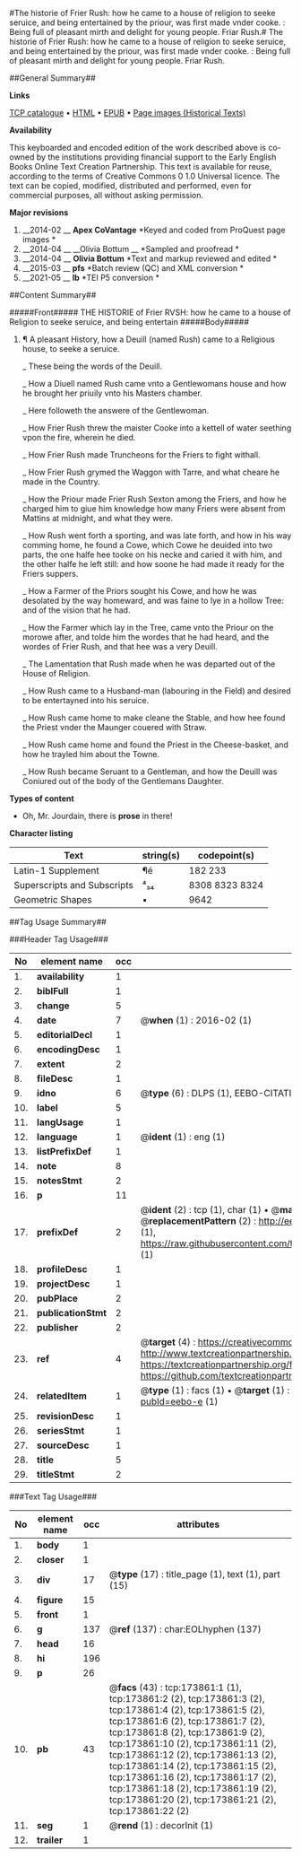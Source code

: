 #The historie of Frier Rush: how he came to a house of religion to seeke seruice, and being entertained by the priour, was first made vnder cooke. : Being full of pleasant mirth and delight for young people. Friar Rush.#
The historie of Frier Rush: how he came to a house of religion to seeke seruice, and being entertained by the priour, was first made vnder cooke. : Being full of pleasant mirth and delight for young people.
Friar Rush.

##General Summary##

**Links**

[TCP catalogue](http://www.ota.ox.ac.uk/tcp/)  • 
[HTML](http://tei.it.ox.ac.uk/tcp/Texts-HTML/free/B00/B00634.html)  • 
[EPUB](http://tei.it.ox.ac.uk/tcp/Texts-EPUB/free/B00/B00634.epub) • 
[Page images (Historical Texts)](https://historicaltexts.jisc.ac.uk/eebo-44920415e)

**Availability**

This keyboarded and encoded edition of the work described above is co-owned by the
    institutions providing financial support to the Early English Books Online Text Creation
    Partnership. This text is available for reuse, according to the terms of  Creative Commons 0 1.0 Universal
    licence. The text can be copied, modified, distributed and performed, even for commercial
    purposes, all without asking permission.

**Major revisions**

1. __2014-02 __ __Apex CoVantage__ *Keyed and coded from ProQuest page images *
1. __2014-04 __ __Olivia Bottum __ *Sampled and proofread *
1. __2014-04 __ __Olivia Bottum__ *Text and markup reviewed and edited *
1. __2015-03 __ __pfs__ *Batch review (QC) and XML conversion *
1. __2021-05 __ __lb__ *TEI P5 conversion *

##Content Summary##

#####Front#####
THE HISTORIE of Frier RVSH: how he came to a house of Religion to seeke seruice, and being entertain
#####Body#####

1. ¶ A pleasant History, how a Deuill (named Rush) came to a Religious house, to seeke a seruice.

    _ These being the words of the Deuill.

    _ How a Diuell named Rush came vnto a Gentlewomans house and how he brought her priuily vnto his Masters chamber.

    _ Here followeth the answere of the Gentlewoman.

    _ How Frier Rush threw the maister Cooke into a kettell of water seething vpon the fire, wherein he died.

    _ How Frier Rush made Truncheons for the Friers to fight withall.

    _ How Frier Rush grymed the Waggon with Tarre, and what cheare he made in the Country.

    _ How the Priour made Frier Rush Sexton among the Friers, and how he charged him to giue him knowledge how many Friers were absent from Mattins at midnight, and what they were.

    _ How Rush went forth a sporting, and was late forth, and how in his way comming home, he found a Cowe, which Cowe he deuided into two parts, the one halfe hee tooke on his necke and caried it with him, and the other halfe he left still: and how soone he had made it ready for the Friers suppers.

    _ How a Farmer of the Priors sought his Cowe, and how he was desolated by the way homeward, and was faine to lye in a hollow Tree: and of the vision that he had.

    _ How the Farmer which lay in the Tree, came vnto the Priour on the morowe after, and tolde him the wordes that he had heard, and the wordes of Frier Rush, and that hee was a very Deuill.

    _ The Lamentation that Rush made when he was departed out of the House of Religion.

    _ How Rush came to a Husband-man (labouring in the Field) and desired to be entertayned into his seruice.

    _ How Rush came home to make cleane the Stable, and how hee found the Priest vnder the Maunger couered with Straw.

    _ How Rush came home and found the Priest in the Cheese-basket, and how he trayled him about the Towne.

    _ How Rush became Seruant to a Gentleman, and how the Deuill was Coniured out of the body of the Gentlemans Daughter.

**Types of content**

  * Oh, Mr. Jourdain, there is **prose** in there!

**Character listing**


|Text|string(s)|codepoint(s)|
|---|---|---|
|Latin-1 Supplement|¶é|182 233|
|Superscripts             and Subscripts|⁴₃₄|8308 8323 8324|
|Geometric Shapes|▪|9642|

##Tag Usage Summary##

###Header Tag Usage###

|No|element name|occ|attributes|
|---|---|---|---|
|1.|__availability__|1||
|2.|__biblFull__|1||
|3.|__change__|5||
|4.|__date__|7| @__when__ (1) : 2016-02 (1)|
|5.|__editorialDecl__|1||
|6.|__encodingDesc__|1||
|7.|__extent__|2||
|8.|__fileDesc__|1||
|9.|__idno__|6| @__type__ (6) : DLPS (1), EEBO-CITATION (1), VID (1), EEBO-PROQUEST (1), STC (2)|
|10.|__label__|5||
|11.|__langUsage__|1||
|12.|__language__|1| @__ident__ (1) : eng (1)|
|13.|__listPrefixDef__|1||
|14.|__note__|8||
|15.|__notesStmt__|2||
|16.|__p__|11||
|17.|__prefixDef__|2| @__ident__ (2) : tcp (1), char (1)  •  @__matchPattern__ (2) : ([0-9\-]+):([0-9IVX]+) (1), (.+) (1)  •  @__replacementPattern__ (2) : http://eebo.chadwyck.com/downloadtiff?vid=$1&page=$2 (1), https://raw.githubusercontent.com/textcreationpartnership/Texts/master/tcpchars.xml#$1 (1)|
|18.|__profileDesc__|1||
|19.|__projectDesc__|1||
|20.|__pubPlace__|2||
|21.|__publicationStmt__|2||
|22.|__publisher__|2||
|23.|__ref__|4| @__target__ (4) : https://creativecommons.org/publicdomain/zero/1.0/ (1), http://www.textcreationpartnership.org/docs/. (1), https://textcreationpartnership.org/faq/#faq05 (1), https://github.com/textcreationpartnership (1)|
|24.|__relatedItem__|1| @__type__ (1) : facs (1)  •  @__target__ (1) : https://data.historicaltexts.jisc.ac.uk/view?pubId=eebo-e (1)|
|25.|__revisionDesc__|1||
|26.|__seriesStmt__|1||
|27.|__sourceDesc__|1||
|28.|__title__|5||
|29.|__titleStmt__|2||


###Text Tag Usage###

|No|element name|occ|attributes|
|---|---|---|---|
|1.|__body__|1||
|2.|__closer__|1||
|3.|__div__|17| @__type__ (17) : title_page (1), text (1), part (15)|
|4.|__figure__|15||
|5.|__front__|1||
|6.|__g__|137| @__ref__ (137) : char:EOLhyphen (137)|
|7.|__head__|16||
|8.|__hi__|196||
|9.|__p__|26||
|10.|__pb__|43| @__facs__ (43) : tcp:173861:1 (1), tcp:173861:2 (2), tcp:173861:3 (2), tcp:173861:4 (2), tcp:173861:5 (2), tcp:173861:6 (2), tcp:173861:7 (2), tcp:173861:8 (2), tcp:173861:9 (2), tcp:173861:10 (2), tcp:173861:11 (2), tcp:173861:12 (2), tcp:173861:13 (2), tcp:173861:14 (2), tcp:173861:15 (2), tcp:173861:16 (2), tcp:173861:17 (2), tcp:173861:18 (2), tcp:173861:19 (2), tcp:173861:20 (2), tcp:173861:21 (2), tcp:173861:22 (2)|
|11.|__seg__|1| @__rend__ (1) : decorInit (1)|
|12.|__trailer__|1||
